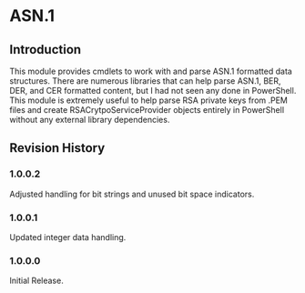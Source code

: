 # ASN.1

## Introduction
This module provides cmdlets to work with and parse ASN.1 formatted data structures. There are numerous libraries that can help parse
ASN.1, BER, DER, and CER formatted content, but I had not seen any done in PowerShell. This module is extremely useful to help parse
RSA private keys from .PEM files and create RSACrytpoServiceProvider objects entirely in PowerShell without any external library dependencies.

## Revision History

### 1.0.0.2
Adjusted handling for bit strings and unused bit space indicators.

### 1.0.0.1
Updated integer data handling.

### 1.0.0.0
Initial Release.